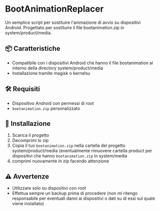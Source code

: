 # BootAnimationReplacer
Un semplice script per sostituire l'animazione di avvio su dispositivi Android. Progettato per sostituire il file bootanimation.zip in system/product/media.

## 📦 Caratteristiche
- Compatibile con i dispositivi Android che hanno il file bootanimation al interno della directory system/product/media
- Installazione tramite magisk o kernelsu

## 🛠 Requisiti
- Dispositivo Android con permessi di root
- `bootanimation.zip` personalizzato

## 🚀 Installazione

1. Scarica il progetto
2. Decomprimi lo zip
3. Copia il tuo `bootanimation.zip` nella cartella del progetto system/product/media (eventualmente rimuovere cartella product per dispositivi che hanno `bootanimation.zip` in system/media
4. comprimi nuovamente in zip facendo attenzione 

## ⚠️ Avvertenze
- Utilizzare solo su dispositivi con root
- Effettua sempre un backup prima di procedere (non mi ritengo responsabile per eventuali danni ai dispositivi o dati su di essi sul quale viene installato)
